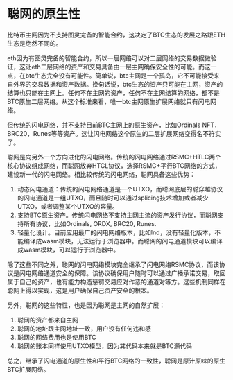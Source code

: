 聪网的原生性
====

比特币主网因为不支持图灵完备的智能合约，这决定了BTC生态的发展之路跟ETH生态是绝然不同的。

eth因为有图灵完备的智能合约，所以一层网络可以对二层网络的交易数据做验证，这让eth二层网络的资产和交易具备由一层主网确保安全性的可能。而这一点，在btc生态完全没有可能性。简单说，btc主网是一个孤岛，它不可能接受来自外界的交易数据和资产数据。换句话说，btc生态的资产只可能在主网，资产的结算也只能在主网上。任何不在主网的资产，任何不在主网结算的网络，都不是BTC原生二层网络。从这个标准来看，唯一btc主网原生扩展网络就只有闪电网络。

但传统的闪电网络，并不支持目前BTC主网上的原生资产，比如Ordinals NFT，BRC20，Runes等等资产。这让闪电网络这个原生的二层扩展网络变得名不符实了。

聪网是向另外一个方向进化的闪电网络。传统的闪电网络通过RSMC+HTLC两个核心协议组成网络，而聪网放弃HTCL协议，选择RSMC+平行BTC网络的方式，建设新一代的闪电网络。相比较传统的闪电网络，聪网具备这些优势：
1. 动态闪电通道：传统的闪电网络通道是一个UTXO，而聪网底层的聪穿越协议的闪电通道是一组UTXO，而且随时可以通过splicing技术增加或者减少UTXO，或者调整某个UTXO的容量。
2. 支持BTC原生资产。传统闪电网络不支持主网主流的资产发行协议，而聪网支持所有协议，比如Ordinals, ORDX, BRC20, Runes.
3. 轻量化设计。目前应用最广的闪电网络版本，比如lnd，没有轻量化版本，不能编译成wasm模块，无法运行于浏览器中。而聪网的闪电通道模块可以编译成wasm模块，可以运行于浏览器中。

除了这些不同之外，聪网的闪电网络模块完全继承了闪电网络RSMC协议，而该协议是闪电网络通道安全的保障。该协议确保用户随时可以通过广播承诺交易，取回属于自己的资产，也有能力构造惩罚交易应对作恶的通道对等方。这些机制同样在聪网上得以实现，这是用户确保自己资产安全的根本。

另外，聪网的这些特性，也是因为聪网是主网的自然扩展：
1. 聪网的资产都来自主网
2. 聪网的地址跟主网地址一致，用户没有任何违和感
3. 聪网的网络费用也是使用BTC
4. 聪网的账本同样使用UTXO模型，因为其代码本来就是BTC源代码

总之，继承了闪电通道的原生性和平行BTC网络的一致性，聪网是原汁原味的原生BTC扩展网络。